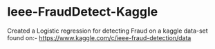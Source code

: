 # Ieee-FraudDetect-Kaggle


Created a Logistic regression for detecting Fraud on a kaggle data-set found on:-
https://www.kaggle.com/c/ieee-fraud-detection/data

